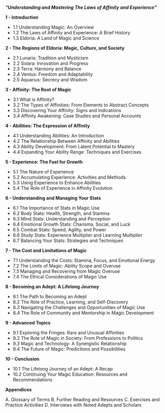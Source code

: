 ***"Understanding and Mastering The Laws of Affinity and Experience"***

**1 - Introduction**

* 1.1 Understanding Magic: An Overview
* 1.2 The Laws of Affinity and Experience: A Brief History
* 1.3 Eldoria: A Land of Magic and Science

**2 - The Regions of Eldoria: Magic, Culture, and Society**

* 2.1 Lunaris: Tradition and Mysticism
* 2.2 Solara: Innovation and Progress
* 2.3 Terra: Harmony and Balance
* 2.4 Ventus: Freedom and Adaptability
* 2.5 Aquarius: Secrecy and Wisdom

**3 - Affinity: The Root of Magic**

* 3.1 What is Affinity?
* 3.2 The Types of Affinities: From Elements to Abstract Concepts
* 3.3 Discovering Your Affinity: Signs and Indications
* 3.4 Affinity Awakening: Case Studies and Personal Accounts

**4 - Abilities: The Expression of Affinity**

* 4.1 Understanding Abilities: An Introduction
* 4.2 The Relationship Between Affinity and Abilities
* 4.3 Ability Development: From Latent Potential to Mastery
* 4.4 Expanding Your Ability Range: Techniques and Exercises

**5 - Experience: The Fuel for Growth**

* 5.1 The Nature of Experience
* 5.2 Accumulating Experience: Activities and Methods
* 5.3 Using Experience to Enhance Abilities
* 5.4 The Role of Experience in Affinity Evolution

**6 - Understanding and Managing Your Stats**

* 6.1 The Importance of Stats in Magic Use
* 6.2 Body Stats: Health, Strength, and Stamina
* 6.3 Mind Stats: Understanding and Perception
* 6.4 Emotional Growth Stats: Charisma, Social, and Luck
* 6.5 Combat Stats: Speed, Agility, and Power
* 6.6 Study Stats: Experience Multiplier and Learning Multiplier
* 6.7 Balancing Your Stats: Strategies and Techniques

**7 - The Cost and Limitations of Magic**

* 7.1 Understanding the Costs: Stamina, Focus, and Emotional Energy
* 7.2 The Limits of Magic: Ability Scope and Overuse
* 7.3 Managing and Recovering from Magic Overuse
* 7.4 The Ethical Considerations of Magic Use

**8 - Becoming an Adept: A Lifelong Journey**

* 8.1 The Path to Becoming an Adept
* 8.2 The Role of Practice, Learning, and Self-Discovery
* 8.3 Navigating the Challenges and Opportunities of Magic Use
* 8.4 The Role of Community and Mentorship in Magic Development

**9 - Advanced Topics**

* 9.1 Exploring the Fringes: Rare and Unusual Affinities
* 9.2 The Role of Magic in Society: From Professions to Politics
* 9.3 Magic and Technology: A Synergistic Relationship
* 9.4 The Future of Magic: Predictions and Possibilities

**10 - Conclusion**

* 10.1 The Lifelong Journey of an Adept: A Recap
* 10.2 Continuing Your Magic Education: Resources and Recommendations

**Appendices**

A. Glossary of Terms
B. Further Reading and Resources
C. Exercises and Practice Activities
D. Interviews with Noted Adepts and Scholars
